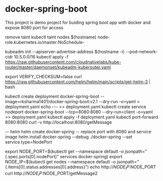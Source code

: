 # docker-spring-boot

This project is demo project for buiding spring boot app with docker 
and expose 8080 port for access


 remove taint 
  kubectl taint nodes $(hostname) node-role.kubernetes.io/master:NoSchedule-


 kubeadm init --apiserver-advertise-address $(hostname -i) --pod-network-cidr 10.5.0.0/16
 kubectl apply -f https://raw.githubusercontent.com/cloudnativelabs/kube-router/master/daemonset/kubeadm-kuberouter.yaml
 
 export VERIFY_CHECKSUM=false
 curl https://raw.githubusercontent.com/helm/helm/main/scripts/get-helm-3 | bash
 
 
 kubectl create deployment docker-spring-boot --image=rksharma1401/docker-spring-boot:v2.1 --dry-run -o=yaml > deployment.yaml
 echo --- >> deployment.yaml
 kubectl create service nodeport docker-spring-boot --tcp=8080:8080 --dry-run=client -o=yaml >> deployment.yaml
 kubectl apply -f deployment.yaml
 kubectl port-forward <Tab> 8080:8080
 curl -v http://localhost:8080/getMessage
 
  
-- helm
  helm create docker-spring 
 -- replace port  with 8080 and service image
 helm install docker-spring --debug ./docker-spring --set service.type=NodePort
 
   export NODE_PORT=$(kubectl get --namespace default -o jsonpath="{.spec.ports[0].nodePort}" services docker-spring)
  export NODE_IP=$(kubectl get nodes --namespace default -o jsonpath="{.items[0].status.addresses[0].address}")
  echo http://$NODE_IP:$NODE_PORT
  curl http://$NODE_IP:$NODE_PORT/getMessage2
  

